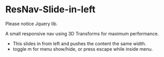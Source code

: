 # ResNav-Slide-in-left

Please notice Jquery lib.

A small responsive nav using 3D Transforms for maximum performance.
- This slides in from left and pushes the content the same width. 
- toggle m for menu show/hide, or press escape while inside menu. 
